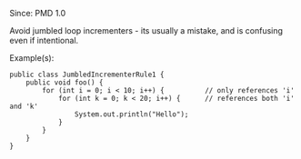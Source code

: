 Since: PMD 1.0

Avoid jumbled loop incrementers - its usually a mistake, and is confusing even if intentional.

Example(s):
```
public class JumbledIncrementerRule1 {
    public void foo() {
        for (int i = 0; i < 10; i++) {          // only references 'i'
            for (int k = 0; k < 20; i++) {      // references both 'i' and 'k'
                System.out.println("Hello");
            }
        }
    }
}
```
